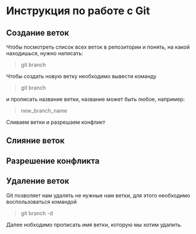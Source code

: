 # Инструкция по работе с Git 

## Создание веток 
Чтобы посмотреть список всех веток в репозитории и понять, на какой находишься, нужно написать: 
>git branch

Чтобы создать новую ветку необходимо вывести команду 
> git branch 

и прописать название ветки, название может быть любое, например:
> new_branch_name

Сливаем ветки и разрешаем конфликт 


## Слияние веток 

## Разрешение конфликта 

## Удаление веток 
Git позволяет нам удалять не нужные нам ветки, для этого необходимо воспользоваться командой 
> git branch -d 

Далее нобходимо прописать имя ветки, которую мы хотим удалить. 

